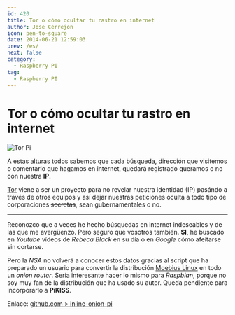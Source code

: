 ```yaml
---
id: 420
title: Tor o cómo ocultar tu rastro en internet
author: Jose Cerrejon
icon: pen-to-square
date: 2014-06-21 12:59:03
prev: /es/
next: false
category:
  - Raspberry PI
tag:
  - Raspberry PI
---
```


# Tor o cómo ocultar tu rastro en internet

![Tor Pi](/images/2014/06/torPI.png)

A estas alturas todos sabemos que cada búsqueda, dirección que visitemos o comentario que hagamos en internet, quedará registrado queramos o no con nuestra **IP**.

[Tor](http://es.wikipedia.org/wiki/Tor) viene a ser un proyecto para no revelar nuestra identidad (IP) pasándo a través de otros equipos y así dejar nuestras peticiones oculta a todo tipo de corporaciones <del>secretas</del>, sean gubernamentales o no.

- - -
Reconozco que a veces he hecho búsquedas en internet indeseables y de las que me avergüenzo. Pero seguro que vosotros también. **SI**, he buscado en *Youtube* vídeos de *Rebeca Black* en su día o en *Google* cómo afeitarse sin cortarse.

Pero la *NSA* no volverá a conocer estos datos gracias al script que ha preparado un usuario para convertir la distribución [Moebius Linux](http://moebiuslinux.sourceforge.net/) en todo un *onion router*. Sería interesante hacer lo mismo para *Raspbian*, porque no soy muy fan de la distribución que ha usado su autor. Queda pendiente para incorporarlo a **PiKISS**.

Enlace: [github.com > inline-onion-pi](https://github.com/blufro93/inline-onion-pi)